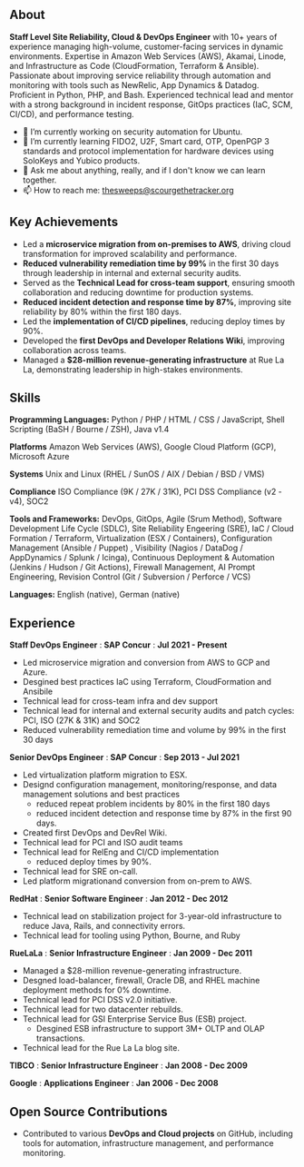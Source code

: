  ## About                                                                                    
**Staff Level Site Reliability, Cloud & DevOps Engineer** with 10+ years of experience managing high-volume, customer-facing services in dynamic environments. Expertise in Amazon Web Services (AWS), Akamai, Linode, and Infrastructure as Code (CloudFormation, Terraform & Ansible). Passionate about improving service reliability through automation and monitoring with tools such as NewRelic, App Dynamics & Datadog. Proficient in Python, PHP, and Bash. Experienced technical lead and mentor with a strong background in incident response, GitOps practices (IaC, SCM, CI/CD), and performance testing.                                                                        

- 🔭 I’m currently working on security automation for Ubuntu.
- 🌱 I’m currently learning FIDO2, U2F, Smart card, OTP, OpenPGP 3 standards and protocol implementation for hardware devices using SoloKeys and Yubico products.
- 💬 Ask me about anything, really, and if I don't know we can learn together.
- 📫 How to reach me: thesweeps@scourgethetracker.org
 <!--
 **scourgethetracker/scourgethetracker** is a ✨ _special_ ✨ repository because its `README.md` (this file) appears on your GitHub profile.

Here are some ideas to get you started:

- 🔭 I’m currently working on ...
- 🌱 I’m currently learning ...
- 👯 I’m looking to collaborate on ...
- 🤔 I’m looking for help with ...
- 💬 Ask me about ...
- 📫 How to reach me: ...
- 😄 Pronouns: ...
- ⚡ Fun fact: ...
-->

## Key Achievements

- Led a **microservice migration from on-premises to AWS**, driving cloud transformation for improved scalability and performance.
- **Reduced vulnerability remediation time by 99%** in the first 30 days through leadership in internal and external security audits.
- Served as the **Technical Lead for cross-team support**, ensuring smooth collaboration and reducing downtime for production systems.
- **Reduced incident detection and response time by 87%**, improving site reliability by 80% within the first 180 days.
- Led the **implementation of CI/CD pipelines**, reducing deploy times by 90%.
- Developed the **first DevOps and Developer Relations Wiki**, improving collaboration across teams.
- Managed a **$28-million revenue-generating infrastructure** at Rue La La, demonstrating leadership in high-stakes environments.

## Skills

**Programming Languages:** Python / PHP / HTML / CSS / JavaScript, Shell Scripting (BaSH / Bourne / ZSH), Java v1.4

**Platforms** Amazon Web Services (AWS), Google Cloud Platform (GCP), Microsoft Azure

**Systems** Unix and Linux (RHEL / SunOS / AIX / Debian / BSD / VMS)

**Compliance** ISO Compliance (9K / 27K / 31K), PCI DSS Compliance (v2 - v4), SOC2

**Tools and Frameworks:** DevOps, GitOps, Agile (Srum Method), Software Development Life Cycle (SDLC), Site Reliability Engeering (SRE), IaC / Cloud Formation / Terraform, Virtualization (ESX / Containers), Configuration Management (Ansible / Puppet) , Visibility (Nagios / DataDog / AppDynamics / Splunk / Icinga), Continuous Deployment & Automation (Jenkins / Hudson / Git Actions), Firewall Management, AI Prompt Engineering, Revision Control (Git / Subversion / Perforce / VCS)

**Languages:** English (native), German (native)

## Experience

**Staff DevOps Engineer**
  : **SAP Concur**
  : **Jul 2021 - Present**

- Led microservice migration and conversion from AWS to GCP and Azure.
- Desgined best practices IaC using Terraform, CloudFormation and Ansibile
- Technical lead for cross-team infra and dev support
- Technical lead for internal and external security audits and patch cycles: PCI, ISO (27K & 31K) and SOC2
- Reduced vulnerability remediation time and volume by 99% in the first 30 days


**Senior DevOps Engineer**
  : **SAP Concur**
  : **Sep 2013 - Jul 2021**
- Led virtualization platform migration to ESX.
- Designd configuration management, monitoring/response, and data management solutions and best practices
  - reduced repeat problem incidents by 80% in the first 180 days
  - reduced incident detection and response time by 87% in the first 90 days.
- Created first DevOps and DevRel Wiki.
- Technical lead for PCI and ISO audit teams
- Technical lead for RelEng and CI/CD implementation
  - reduced deploy times by 90%.
- Technical lead for SRE on-call.
- Led platform migrationand conversion from on-prem to AWS.


**RedHat**
  : **Senior Software Engineer**
  : **Jan 2012 - Dec 2012**

- Technical lead on stabilization project for 3-year-old infrastructure to reduce Java, Rails, and connectivity errors.
- Technical lead for tooling using Python, Bourne, and Ruby


**RueLaLa**
  : **Senior Infrastructure Engineer**
  : **Jan 2009 - Dec 2011**

- Managed a $28-million revenue-generating infrastructure.
- Desgned load-balancer, firewall, Oracle DB, and RHEL machine deployment methods for 0% downtime.
- Technical lead for PCI DSS v2.0 initiative.
- Technical lead for two datacenter rebuilds.
- Technical lead for GSI Enterprise Service Bus (ESB) project.
  - Desgined ESB infrastructure to support 3M+ OLTP and OLAP transactions.
- Technical lead for the Rue La La blog site.

**TIBCO**
  : **Senior Infrastructure Engineer**
  : **Jan 2008 - Dec 2009**

**Google**
  : **Applications Engineer**
  : **Jan 2006 - Dec 2008**

## Open Source Contributions

- Contributed to various **DevOps and Cloud projects** on GitHub, including tools for automation, infrastructure management, and performance monitoring.
